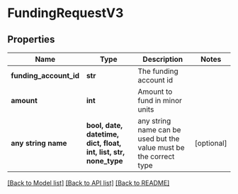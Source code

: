 # FundingRequestV3


## Properties
Name | Type | Description | Notes
------------ | ------------- | ------------- | -------------
**funding_account_id** | **str** | The funding account id | 
**amount** | **int** | Amount to fund in minor units | 
**any string name** | **bool, date, datetime, dict, float, int, list, str, none_type** | any string name can be used but the value must be the correct type | [optional]

[[Back to Model list]](../README.md#documentation-for-models) [[Back to API list]](../README.md#documentation-for-api-endpoints) [[Back to README]](../README.md)



